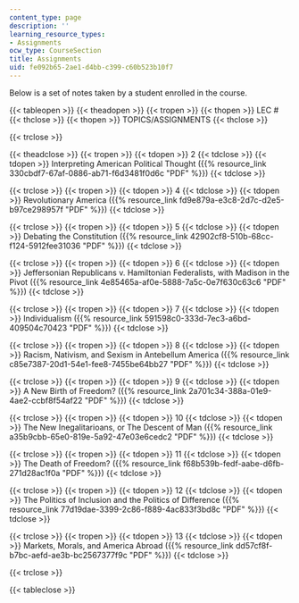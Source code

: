 ```yaml
---
content_type: page
description: ''
learning_resource_types:
- Assignments
ocw_type: CourseSection
title: Assignments
uid: fe092b65-2ae1-d4bb-c399-c60b523b10f7
---
```


Below is a set of notes taken by a student enrolled in the course.

{{< tableopen >}}
{{< theadopen >}}
{{< tropen >}}
{{< thopen >}}
LEC #
{{< thclose >}}
{{< thopen >}}
TOPICS/ASSIGNMENTS
{{< thclose >}}

{{< trclose >}}

{{< theadclose >}}
{{< tropen >}}
{{< tdopen >}}
2
{{< tdclose >}}
{{< tdopen >}}
Interpreting American Political Thought ({{% resource_link 330cbdf7-67af-0886-ab71-f6d3481f0d6c "PDF" %}})
{{< tdclose >}}

{{< trclose >}}
{{< tropen >}}
{{< tdopen >}}
4
{{< tdclose >}}
{{< tdopen >}}
Revolutionary America ({{% resource_link fd9e879a-e3c8-2d7c-d2e5-b97ce298957f "PDF" %}})
{{< tdclose >}}

{{< trclose >}}
{{< tropen >}}
{{< tdopen >}}
5
{{< tdclose >}}
{{< tdopen >}}
Debating the Constitution ({{% resource_link 42902cf8-510b-68cc-f124-5912fee31036 "PDF" %}})
{{< tdclose >}}

{{< trclose >}}
{{< tropen >}}
{{< tdopen >}}
6
{{< tdclose >}}
{{< tdopen >}}
Jeffersonian Republicans v. Hamiltonian Federalists, with Madison in the Pivot ({{% resource_link 4e85465a-af0e-5888-7a5c-0e7f630c63c6 "PDF" %}})
{{< tdclose >}}

{{< trclose >}}
{{< tropen >}}
{{< tdopen >}}
7
{{< tdclose >}}
{{< tdopen >}}
Individualism ({{% resource_link 591598c0-333d-7ec3-a6bd-409504c70423 "PDF" %}})
{{< tdclose >}}

{{< trclose >}}
{{< tropen >}}
{{< tdopen >}}
8
{{< tdclose >}}
{{< tdopen >}}
Racism, Nativism, and Sexism in Antebellum America ({{% resource_link c85e7387-20d1-54e1-fee8-7455be64bb27 "PDF" %}})
{{< tdclose >}}

{{< trclose >}}
{{< tropen >}}
{{< tdopen >}}
9
{{< tdclose >}}
{{< tdopen >}}
A New Birth of Freedom? ({{% resource_link 2a701c34-388a-01e9-4ae2-ccbf8f54af22 "PDF" %}})
{{< tdclose >}}

{{< trclose >}}
{{< tropen >}}
{{< tdopen >}}
10
{{< tdclose >}}
{{< tdopen >}}
The New Inegalitarioans, or The Descent of Man ({{% resource_link a35b9cbb-65e0-819e-5a92-47e03e6cedc2 "PDF" %}})
{{< tdclose >}}

{{< trclose >}}
{{< tropen >}}
{{< tdopen >}}
11
{{< tdclose >}}
{{< tdopen >}}
The Death of Freedom? ({{% resource_link f68b539b-fedf-aabe-d6fb-271d28ac1f0a "PDF" %}})
{{< tdclose >}}

{{< trclose >}}
{{< tropen >}}
{{< tdopen >}}
12
{{< tdclose >}}
{{< tdopen >}}
The Politics of Inclusion and the Politics of Difference ({{% resource_link 77d19dae-3399-2c86-f889-4ac833f3bd8c "PDF" %}})
{{< tdclose >}}

{{< trclose >}}
{{< tropen >}}
{{< tdopen >}}
13
{{< tdclose >}}
{{< tdopen >}}
Markets, Morals, and America Abroad ({{% resource_link dd57cf8f-b7bc-aefd-ae3b-bc2567377f9c "PDF" %}})
{{< tdclose >}}

{{< trclose >}}

{{< tableclose >}}
